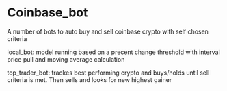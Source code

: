 # Coinbase_bot
A number of bots to auto buy and sell coinbase crypto with self chosen criteria 

local_bot: model running based on a precent change threshold with interval price pull and moving average calculation

top_trader_bot: trackes best performing crypto and buys/holds until sell criteria is met. Then sells and looks for new highest gainer


